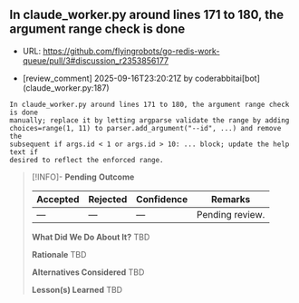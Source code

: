## In claude_worker.py around lines 171 to 180, the argument range check is done

- URL: https://github.com/flyingrobots/go-redis-work-queue/pull/3#discussion_r2353856177

- [review_comment] 2025-09-16T23:20:21Z by coderabbitai[bot] (claude_worker.py:187)

```text
In claude_worker.py around lines 171 to 180, the argument range check is done
manually; replace it by letting argparse validate the range by adding
choices=range(1, 11) to parser.add_argument("--id", ...) and remove the
subsequent if args.id < 1 or args.id > 10: ... block; update the help text if
desired to reflect the enforced range.
```

> [!INFO]- **Pending**
> **Outcome**
> 
> | Accepted | Rejected | Confidence | Remarks |
> |----------|----------|------------|---------|
> | — | — | — | Pending review. |
>
> **What Did We Do About It?**
> TBD
>
> **Rationale**
> TBD
>
> **Alternatives Considered**
> TBD
>
> **Lesson(s) Learned**
> TBD
